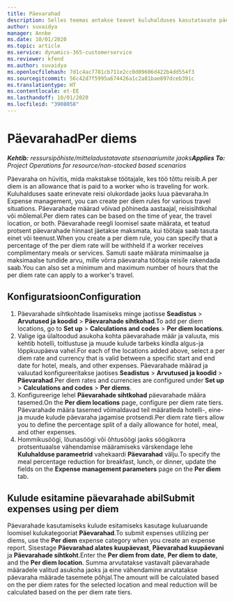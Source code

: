 ```yaml
---
title: Päevarahad
description: Selles teemas antakse teavet kuluhalduses kasutatavate päevarahade reeglite kohta.
author: suvaidya
manager: Annbe
ms.date: 10/01/2020
ms.topic: article
ms.service: dynamics-365-customerservice
ms.reviewer: kfend
ms.author: suvaidya
ms.openlocfilehash: 7d1c4ac7781cb711e2cc0d09606d422b4dd554f3
ms.sourcegitcommit: 56c42d7f5995a674426a1c2a81bae897dceb391c
ms.translationtype: HT
ms.contentlocale: et-EE
ms.lasthandoff: 10/01/2020
ms.locfileid: "3908058"
---
```

# <a name="per-diems"></a><span data-ttu-id="b1d14-103">Päevarahad</span><span class="sxs-lookup"><span data-stu-id="b1d14-103">Per diems</span></span>

<span data-ttu-id="b1d14-104">_**Kehtib:** ressursipõhiste/mitteladustatavate stsenaariumite jaoks_</span><span class="sxs-lookup"><span data-stu-id="b1d14-104">_**Applies To:** Project Operations for resource/non-stocked based scenarios_</span></span>


<span data-ttu-id="b1d14-105">Päevaraha on hüvitis, mida makstakse töötajale, kes töö tõttu reisib.</span><span class="sxs-lookup"><span data-stu-id="b1d14-105">A per diem is an allowance that is paid to a worker who is traveling for work.</span></span> <span data-ttu-id="b1d14-106">Kuluhalduses saate erinevate reisi olukordade jaoks luua päevaraha.</span><span class="sxs-lookup"><span data-stu-id="b1d14-106">In Expense management, you can create per diem rules for  various travel situations.</span></span> <span data-ttu-id="b1d14-107">Päevarahade määrad võivad põhineda aastaajal, reisisihtkohal või mõlemal.</span><span class="sxs-lookup"><span data-stu-id="b1d14-107">Per diem rates can be based on the time of year, the travel location, or both.</span></span> <span data-ttu-id="b1d14-108">Päevarahade reegli loomisel saate määrata, et teatud protsent päevarahade hinnast jäetakse maksmata, kui töötaja saab tasuta einet või teenust.</span><span class="sxs-lookup"><span data-stu-id="b1d14-108">When you create a per diem  rule, you can specify that a percentage of the per diem rate will be withheld if a worker receives complimentary meals or services.</span></span> <span data-ttu-id="b1d14-109">Samuti saate määrata minimaalse ja maksimaalse tundide arvu, mille võrra päevaraha töötaja reisile rakendada saab.</span><span class="sxs-lookup"><span data-stu-id="b1d14-109">You can also set a minimum and maximum number of hours that the per diem rate can apply to a worker's travel.</span></span>

## <a name="configuration"></a><span data-ttu-id="b1d14-110">Konfiguratsioon</span><span class="sxs-lookup"><span data-stu-id="b1d14-110">Configuration</span></span> 

1. <span data-ttu-id="b1d14-111">Päevarahade sihtkohtade lisamiseks minge jaotisse **Seadistus** > **Arvutused ja koodid** > **Päevarahade sihtkohad**.</span><span class="sxs-lookup"><span data-stu-id="b1d14-111">To add per diem locations, go to **Set up** > **Calculations and codes** > **Per diem locations**.</span></span>
2. <span data-ttu-id="b1d14-112">Valige iga ülaltoodud asukoha kohta päevarahade määr ja valuuta, mis kehtib hotelli, toitlustuse ja muude kulude tarbeks kindla algus-ja lõppkuupäeva vahel.</span><span class="sxs-lookup"><span data-stu-id="b1d14-112">For each of the locations added above, select a per diem rate and currency that is valid between a specific start and end date for hotel, meals, and other expenses.</span></span> <span data-ttu-id="b1d14-113">Päevarahade määrad ja valuutad konfigureeritakse jaotises **Seadistus** > **Arvutused ja koodid** > **Päevarahad**.</span><span class="sxs-lookup"><span data-stu-id="b1d14-113">Per diem rates and currencies are configured under **Set up** > **Calculations and codes** > **Per diems**.</span></span>
3. <span data-ttu-id="b1d14-114">Konfigureerige lehel **Päevarahade sihtkohad** päevarahade määra tasemed.</span><span class="sxs-lookup"><span data-stu-id="b1d14-114">On the **Per diem locations** page, configure per diem rate tiers.</span></span> <span data-ttu-id="b1d14-115">Päevarahade määra tasemed võimaldavad teil määratleda hotelli-, eine- ja muude kulude päevaraha jagamise protsendi.</span><span class="sxs-lookup"><span data-stu-id="b1d14-115">Per diem rate tiers allow you to define the percentage split of a daily allowance for hotel, meal, and other expenses.</span></span> 
4. <span data-ttu-id="b1d14-116">Hommikusöögi, lõunasöögi või õhtusöögi jaoks söögikorra protsentuaalse vähendamise määramiseks värskendage lehe **Kuluhalduse parameetrid** vahekaardi **Päevarahad** välju.</span><span class="sxs-lookup"><span data-stu-id="b1d14-116">To specify the meal percentage reduction for breakfast, lunch, or dinner, update the fields on the **Expense management parameters** page on the **Per diem** tab.</span></span> 
    
## <a name="submit-expenses-using-per-diem"></a><span data-ttu-id="b1d14-117">Kulude esitamine päevarahade abil</span><span class="sxs-lookup"><span data-stu-id="b1d14-117">Submit expenses using per diem</span></span>
<span data-ttu-id="b1d14-118">Päevarahade kasutamiseks kulude esitamiseks kasutage kuluaruande loomisel kulukategooriat **Päevarahad**.</span><span class="sxs-lookup"><span data-stu-id="b1d14-118">To submit expenses utilizing per diems, use the **Per diem** expense category when you create an expense report.</span></span> <span data-ttu-id="b1d14-119">Sisestage **Päevarahad alates kuupäevast**, **Päevarahad kuupäevani** ja **Päevarahade sihtkoht**.</span><span class="sxs-lookup"><span data-stu-id="b1d14-119">Enter the **Per diem from date**, **Per diem to date**,  and the **Per diem location**.</span></span> <span data-ttu-id="b1d14-120">Summa arvutatakse vastavalt päevarahade määradele valitud asukoha jaoks ja eine vähendamine arvutatakse päevaraha määrade tasemete põhjal.</span><span class="sxs-lookup"><span data-stu-id="b1d14-120">The amount will be calculated based on the per diem rates for the selected location and meal reduction will be calculated based on the per diem rate tiers.</span></span>
